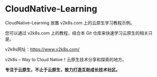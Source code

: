 # CloudNative-Learning

CloudNative-Learning 放置 v2k8s.com 上的云原生学习教程示例。

您可以通过 v2k8s.com 上的教程，结合本 Git 仓库来快速学习云原生的相关只是。

v2k8s网址：https://www.v2k8s.com/

v2k8s – Way to Cloud Native！云原生技术分享和探索的地方。

**专注于云原生，不止于云原生，致力打造互助成长技术社区。**
